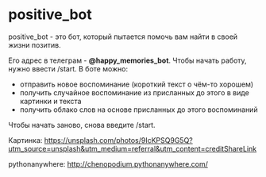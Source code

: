 # positive_bot

positive_bot - это бот, который пытается помочь вам найти в своей жизни позитив.

Его адрес в телеграм - **@happy_memories_bot**. Чтобы начать работу, нужно ввести /start.
В боте можно:
- отправить новое воспоминание (короткий текст о чём-то хорошем)
- получить случайное воспоминание из присланных до этого в виде картинки и текста
- получить облако слов на основе присланных до этого воспоминаний

Чтобы начать заново, снова введите /start.

Картинка: https://unsplash.com/photos/9IcKPSQ9G5Q?utm_source=unsplash&utm_medium=referral&utm_content=creditShareLink

pythonanywhere: http://chenopodium.pythonanywhere.com/
